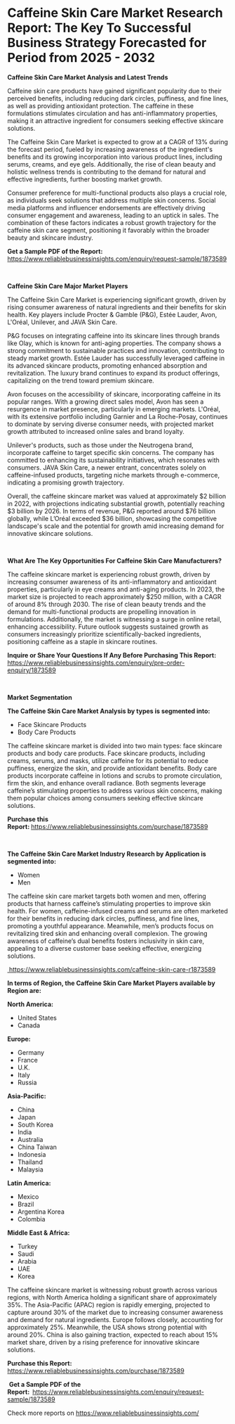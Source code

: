 <p><h1>Caffeine Skin Care Market Research Report: The Key To Successful Business Strategy Forecasted for Period from 2025 - 2032</h1></p><p><strong>Caffeine Skin Care Market Analysis and Latest Trends</strong></p>
<p><p>Caffeine skin care products have gained significant popularity due to their perceived benefits, including reducing dark circles, puffiness, and fine lines, as well as providing antioxidant protection. The caffeine in these formulations stimulates circulation and has anti-inflammatory properties, making it an attractive ingredient for consumers seeking effective skincare solutions. </p><p>The Caffeine Skin Care Market is expected to grow at a CAGR of 13% during the forecast period, fueled by increasing awareness of the ingredient's benefits and its growing incorporation into various product lines, including serums, creams, and eye gels. Additionally, the rise of clean beauty and holistic wellness trends is contributing to the demand for natural and effective ingredients, further boosting market growth. </p><p>Consumer preference for multi-functional products also plays a crucial role, as individuals seek solutions that address multiple skin concerns. Social media platforms and influencer endorsements are effectively driving consumer engagement and awareness, leading to an uptick in sales. The combination of these factors indicates a robust growth trajectory for the caffeine skin care segment, positioning it favorably within the broader beauty and skincare industry.</p></p>
<p><strong>Get a Sample PDF of the Report:&nbsp;</strong> <a href="https://www.reliablebusinessinsights.com/enquiry/request-sample/1873589?utm_campaign=2203&utm_medium=2&utm_source=Github&utm_content=ia&utm_term=05022025&utm_id=caffeine-skin-care">https://www.reliablebusinessinsights.com/enquiry/request-sample/1873589</a></p>
<p>&nbsp;</p>
<p><strong>Caffeine Skin Care Major Market Players</strong></p>
<p><p>The Caffeine Skin Care Market is experiencing significant growth, driven by rising consumer awareness of natural ingredients and their benefits for skin health. Key players include Procter & Gamble (P&G), Estée Lauder, Avon, L'Oréal, Unilever, and JAVA Skin Care. </p><p>P&G focuses on integrating caffeine into its skincare lines through brands like Olay, which is known for anti-aging properties. The company shows a strong commitment to sustainable practices and innovation, contributing to steady market growth. Estée Lauder has successfully leveraged caffeine in its advanced skincare products, promoting enhanced absorption and revitalization. The luxury brand continues to expand its product offerings, capitalizing on the trend toward premium skincare.</p><p>Avon focuses on the accessibility of skincare, incorporating caffeine in its popular ranges. With a growing direct sales model, Avon has seen a resurgence in market presence, particularly in emerging markets. L'Oréal, with its extensive portfolio including Garnier and La Roche-Posay, continues to dominate by serving diverse consumer needs, with projected market growth attributed to increased online sales and brand loyalty.</p><p>Unilever's products, such as those under the Neutrogena brand, incorporate caffeine to target specific skin concerns. The company has committed to enhancing its sustainability initiatives, which resonates with consumers. JAVA Skin Care, a newer entrant, concentrates solely on caffeine-infused products, targeting niche markets through e-commerce, indicating a promising growth trajectory.</p><p>Overall, the caffeine skincare market was valued at approximately $2 billion in 2022, with projections indicating substantial growth, potentially reaching $3 billion by 2026. In terms of revenue, P&G reported around $76 billion globally, while L’Oréal exceeded $36 billion, showcasing the competitive landscape's scale and the potential for growth amid increasing demand for innovative skincare solutions.</p></p>
<p>&nbsp;</p>
<p><strong>What Are The Key Opportunities For Caffeine Skin Care Manufacturers?</strong></p>
<p><p>The caffeine skincare market is experiencing robust growth, driven by increasing consumer awareness of its anti-inflammatory and antioxidant properties, particularly in eye creams and anti-aging products. In 2023, the market size is projected to reach approximately $250 million, with a CAGR of around 8% through 2030. The rise of clean beauty trends and the demand for multi-functional products are propelling innovation in formulations. Additionally, the market is witnessing a surge in online retail, enhancing accessibility. Future outlook suggests sustained growth as consumers increasingly prioritize scientifically-backed ingredients, positioning caffeine as a staple in skincare routines.</p></p>
<p><strong>Inquire or Share Your Questions If Any Before Purchasing This Report:</strong> <a href="https://www.reliablebusinessinsights.com/enquiry/pre-order-enquiry/1873589?utm_campaign=2203&utm_medium=2&utm_source=Github&utm_content=ia&utm_term=05022025&utm_id=caffeine-skin-care">https://www.reliablebusinessinsights.com/enquiry/pre-order-enquiry/1873589</a></p>
<p>&nbsp;</p>
<p><strong>Market Segmentation</strong></p>
<p><strong>The Caffeine Skin Care Market Analysis by types is segmented into:</strong></p>
<p><ul><li>Face Skincare Products</li><li>Body Care Products</li></ul></p>
<p><p>The caffeine skincare market is divided into two main types: face skincare products and body care products. Face skincare products, including creams, serums, and masks, utilize caffeine for its potential to reduce puffiness, energize the skin, and provide antioxidant benefits. Body care products incorporate caffeine in lotions and scrubs to promote circulation, firm the skin, and enhance overall radiance. Both segments leverage caffeine’s stimulating properties to address various skin concerns, making them popular choices among consumers seeking effective skincare solutions.</p></p>
<p><strong>Purchase this Report:&nbsp;</strong><a href="https://www.reliablebusinessinsights.com/purchase/1873589?utm_campaign=2203&utm_medium=2&utm_source=Github&utm_content=ia&utm_term=05022025&utm_id=caffeine-skin-care">https://www.reliablebusinessinsights.com/purchase/1873589</a></p>
<p>&nbsp;</p>
<p><strong>The Caffeine Skin Care Market Industry Research by Application is segmented into:</strong></p>
<p><ul><li>Women</li><li>Men</li></ul></p>
<p><p>The caffeine skin care market targets both women and men, offering products that harness caffeine’s stimulating properties to improve skin health. For women, caffeine-infused creams and serums are often marketed for their benefits in reducing dark circles, puffiness, and fine lines, promoting a youthful appearance. Meanwhile, men’s products focus on revitalizing tired skin and enhancing overall complexion. The growing awareness of caffeine’s dual benefits fosters inclusivity in skin care, appealing to a diverse customer base seeking effective, energizing solutions.</p></p>
<p><a href="https://www.reliablebusinessinsights.com/caffeine-skin-care-r1873589?utm_campaign=2203&utm_medium=2&utm_source=Github&utm_content=ia&utm_term=05022025&utm_id=caffeine-skin-care">&nbsp;https://www.reliablebusinessinsights.com/caffeine-skin-care-r1873589</a></p>
<p><strong>In terms of Region, the Caffeine Skin Care Market Players available by Region are:</strong></p>
<p>
    <p> <strong> North America: </strong>
        <ul>
            <li>United States</li>
            <li>Canada</li>
        </ul>
        </p> 
    <p> <strong> Europe: </strong>
        <ul>
            <li>Germany</li>
            <li>France</li>
            <li>U.K.</li>
            <li>Italy</li>
            <li>Russia</li>
        </ul>
        </p> 
    <p> <strong> Asia-Pacific: </strong>
        <ul>
            <li>China</li>
            <li>Japan</li>
            <li>South Korea</li>
            <li>India</li>
            <li>Australia</li>
            <li>China Taiwan</li>
            <li>Indonesia</li>
            <li>Thailand</li>
            <li>Malaysia</li>
        </ul>
        </p> 
    <p> <strong> Latin America: </strong>
        <ul>
            <li>Mexico</li>
            <li>Brazil</li>
            <li>Argentina Korea</li>
            <li>Colombia</li>
        </ul>
        </p> 
    <p> <strong> Middle East & Africa: </strong>
        <ul>
            <li>Turkey</li>
            <li>Saudi</li>
            <li>Arabia</li>
            <li>UAE</li>
            <li>Korea</li>
        </ul>
    </p>
    </p>
<p><p>The caffeine skincare market is witnessing robust growth across various regions, with North America holding a significant share of approximately 35%. The Asia-Pacific (APAC) region is rapidly emerging, projected to capture around 30% of the market due to increasing consumer awareness and demand for natural ingredients. Europe follows closely, accounting for approximately 25%. Meanwhile, the USA shows strong potential with around 20%. China is also gaining traction, expected to reach about 15% market share, driven by a rising preference for innovative skincare solutions.</p></p>
<p><strong>Purchase this Report: </strong><a href="https://www.reliablebusinessinsights.com/purchase/1873589?utm_campaign=2203&utm_medium=2&utm_source=Github&utm_content=ia&utm_term=05022025&utm_id=caffeine-skin-care">https://www.reliablebusinessinsights.com/purchase/1873589</a></p>
<p>&nbsp;<strong>Get a Sample PDF of the Report:&nbsp;&nbsp;</strong><a href="https://www.reliablebusinessinsights.com/enquiry/request-sample/1873589?utm_campaign=2203&utm_medium=2&utm_source=Github&utm_content=ia&utm_term=05022025&utm_id=caffeine-skin-care">https://www.reliablebusinessinsights.com/enquiry/request-sample/1873589</a></p>
<p><strong></strong></p>
<p>Check more reports on <a href="https://www.reliablebusinessinsights.com/?utm_campaign=2203&utm_medium=2&utm_source=Github&utm_content=ia&utm_term=05022025&utm_id=caffeine-skin-care">https://www.reliablebusinessinsights.com/</a></p>